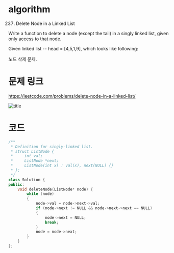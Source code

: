 ﻿# algorithm 
237. Delete Node in a Linked List

Write a function to delete a node (except the tail) in a singly linked list, given only access to that node.  

Given linked list -- head = [4,5,1,9], which looks like following:  

노드 삭제 문제.

# 문제 링크  
https://leetcode.com/problems/delete-node-in-a-linked-list/

![title](https://github.com/jungmin3834/algorithm/blob/master/image/delete-node-in-a-linked-list.png)

# 코드

```cpp
/**
 * Definition for singly-linked list.
 * struct ListNode {
 *     int val;
 *     ListNode *next;
 *     ListNode(int x) : val(x), next(NULL) {}
 * };
 */
class Solution {
public:
    void deleteNode(ListNode* node) {
		while (node)
	    {
		    node->val = node->next->val;
		    if (node->next != NULL && node->next->next == NULL)
		    {
		    	node->next = NULL;
		    	break;
		    }
		    node = node->next;		
	    }
    }
};
```

